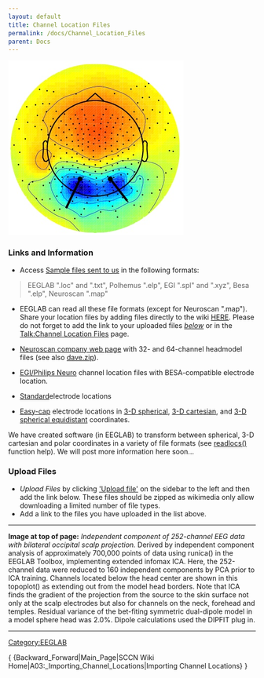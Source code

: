 ```yaml
---
layout: default
title: Channel Location Files
permalink: /docs/Channel_Location_Files
parent: Docs
---
```



![Image:channel location.jpg](/assets/images/channel_location.jpg)


### Links and Information

  - Access [Sample files sent to us](ftp://sccn.ucsd.edu/pub/locfiles/)
    in the following formats:

> EEGLAB ".loc" and ".txt",
> Polhemus ".elp",
> EGI ".spl" and ".xyz",
> Besa ".elp",
> Neuroscan ".map"

  - EEGLAB can read all these file formats (except for Neuroscan
    ".map"). Share your location files by adding files directly to the
    wiki [HERE](/Special:Upload "wikilink"). Please do not forget to add
    the link to your uploaded files
    [*below*](/#Uploaded_Files "wikilink") or in the [Talk:Channel
    Location Files](/Talk:Channel_Location_Files "wikilink") page.

<!-- end list -->

  - [Neuroscan company web page](http://www.neuro.com/) with 32- and
    64-channel headmodel files (see also
    [dave.zip](ftp://ftp.neuroscan.com/scan4/dave.zip)).

<!-- end list -->

  - [EGI/Philips Neuro](ftp://sccn.ucsd.edu/pub/philips_neuro) channel
    location files with BESA-compatible electrode location.

<!-- end list -->

  - [Standard](http://astronomy.swin.edu.au/%7Epbourke/dataformats/electrocap/Electrocap)electrode
    locations

<!-- end list -->

  - [Easy-cap](http://www.easycap.de/easycap/) electrode locations in
    [3-D spherical](http://www.easycap.de/easycap/english/mktp01s.htm),
    [3-D cartesian](http://www.easycap.de/easycap/english/mkxy01s.htm),
    and [3-D spherical
    equidistant](http://www.easycap.de/easycap/english/mktp10s.htm)
    coordinates.

We have created software (in EEGLAB) to transform between spherical, 3-D
cartesian and polar coordinates in a variety of file formats (see
[readlocs()](http://sccn.ucsd.edu/eeglab/allfunctions/readlocs.m)
function help). We will post more information here soon...

### Upload Files

  - *Upload Files* by clicking ['Upload
    file'](/Special:Upload "wikilink") on the sidebar to the left and
    then add the link below. These files should be zipped as wikimedia
    only allow downloading a limited number of file types.
  - Add a link to the files you have uploaded in the list above.

-----

**Image at top of page:** *Independent component of 252-channel EEG data
with bilateral occipital scalp projection.* Derived by independent
component analysis of approximately 700,000 points of data using
runica() in the EEGLAB Toolbox, implementing extended infomax ICA. Here,
the 252-channel data were reduced to 160 independent components by PCA
prior to ICA training. Channels located below the head center are shown
in this topoplot() as extending out from the model head borders. Note
that ICA finds the gradient of the projection from the source to the
skin surface not only at the scalp electrodes but also for channels on
the neck, forehead and temples. Residual variance of the bet-fiting
symmetric dual-dipole model in a model sphere head was 2.0%. Dipole
calculations used the DIPFIT plug in.

-----

[Category:EEGLAB](/Category:EEGLAB "wikilink")

{ {Backward_Forward|Main_Page|SCCN Wiki
Home|A03:_Importing_Channel_Locations|Importing Channel Locations} }